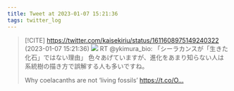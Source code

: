 ```yaml
---
title: Tweet at 2023-01-07 15:21:36
tags: twitter_log
---
```


> [!CITE] https://twitter.com/kaisekiriu/status/1611608975149240322 (2023-01-07 15:21:36)
> ![](https://twitter.com/kaisekiriu/status/1611608975149240322)
> RT @ykimura_bio: 「シーラカンスが「生きた化石」ではない理由」
> 色々あげていますが、進化をあまり知らない人は系統樹の描き方で誤解する人も多いですね。
> 
> Why coelacanths are not ‘living fossils’ https://t.co/O…
